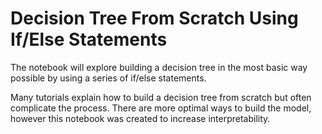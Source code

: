 # Decision Tree From Scratch Using If/Else Statements

The notebook will explore building a decision tree in the most basic way possible by using a series of if/else statements.

Many tutorials explain how to build a decision tree from scratch but often complicate the process. There are more optimal ways to build the model, however this notebook was created to increase interpretability.

